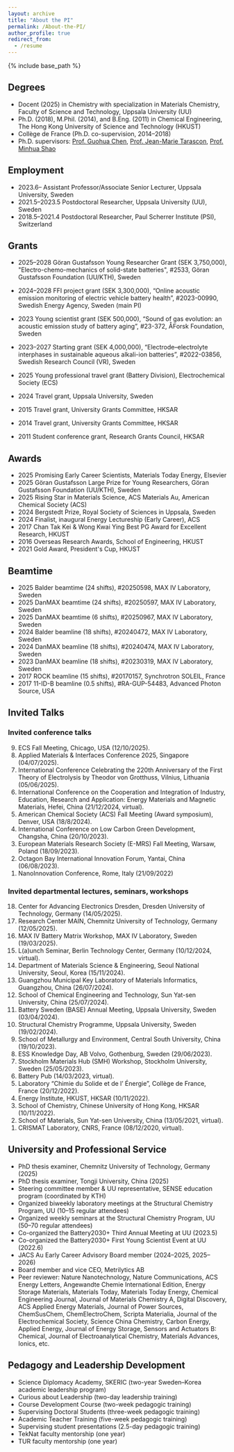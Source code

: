 ```yaml
---
layout: archive
title: "About the PI"
permalink: /About-the-PI/
author_profile: true
redirect_from:
  - /resume
---
```


{% include base_path %}

## Degrees
* Docent (2025) in Chemistry with specialization in Materials Chemistry, Faculty of Science and Technology, Uppsala University (UU)
* Ph.D. (2018), M.Phil. (2014), and B.Eng. (2011) in Chemical Engineering, The Hong Kong University of Science and Technology (HKUST)
* Collège de France (Ph.D. co-supervision, 2014–2018)
* Ph.D. supervisors: [Prof. Guohua Chen](https://scholars.cityu.edu.hk/en/persons/guohua-chen(4e987cda-3a4a-45d7-990d-26d3dfb839ba).html), [Prof. Jean-Marie Tarascon](https://solid-state-chemistry-energy-lab.org/), [Prof. Minhua Shao](https://minhuashaogroup.wixsite.com/7102)

## Employment
* 2023.6–  Assistant Professor/Associate Senior Lecturer, Uppsala University, Sweden
* 2021.5–2023.5  Postdoctoral Researcher, Uppsala University (UU), Sweden
* 2018.5–2021.4  Postdoctoral Researcher, Paul Scherrer Institute (PSI), Switzerland
  
## Grants
* 2025–2028  Göran Gustafsson Young Researcher Grant (SEK 3,750,000), "Electro-chemo-mechanics of solid-state batteries", #2533, Göran Gustafsson Foundation (UU/KTH), Sweden
* 2024–2028  FFI project grant (SEK 3,300,000), “Online acoustic emission monitoring of electric vehicle battery health”, #2023-00990, Swedish Energy Agency, Sweden (main PI)
* 2023	Young scientist grant (SEK 500,000), “Sound of gas evolution: an acoustic emission study of battery aging”, #23-372, ÅForsk Foundation, Sweden
* 2023–2027  Starting grant (SEK 4,000,000), “Electrode–electrolyte interphases in sustainable aqueous alkali-ion batteries”, #2022-03856, Swedish Research Council (VR), Sweden

* 2025  Young professional travel grant (Battery Division), Electrochemical Society (ECS)
* 2024  Travel grant, Uppsala University, Sweden
* 2015  Travel grant, University Grants Committee, HKSAR
* 2014  Travel grant, University Grants Committee, HKSAR
* 2011  Student conference grant, Research Grants Council, HKSAR

## Awards
* 2025	Promising Early Career Scientists, Materials Today Energy, Elsevier
* 2025  Göran Gustafsson Large Prize for Young Researchers, Göran Gustafsson Foundation (UU/KTH), Sweden
* 2025	Rising Star in Materials Science, ACS Materials Au, American Chemical Society (ACS)
* 2024  Bergstedt Prize, Royal Society of Sciences in Uppsala, Sweden
* 2024  Finalist, inaugural Energy Lectureship (Early Career), ACS
* 2017	Chan Tak Kei & Wong Kwai Ying Best PG Award for Excellent Research, HKUST
* 2016	Overseas Research Awards, School of Engineering, HKUST
* 2021  Gold Award, President's Cup, HKUST

## Beamtime
* 2025  Balder beamtime (24 shifts), #20250598, MAX IV Laboratory, Sweden
* 2025  DanMAX beamtime (24 shifts), #20250597, MAX IV Laboratory, Sweden
* 2025  DanMAX beamtime (6 shifts), #20250967, MAX IV Laboratory, Sweden
* 2024  Balder beamline (18 shifts), #20240472, MAX IV Laboratory, Sweden
* 2024  DanMAX beamline (18 shifts), #20240474, MAX IV Laboratory, Sweden
* 2023  DanMAX beamline (18 shifts), #20230319, MAX IV Laboratory, Sweden
* 2017  ROCK beamline (15 shifts), #20170157, Synchrotron SOLEIL, France
* 2017  11-ID-B beamline (0.5 shifts), #RA-GUP-54483, Advanced Photon Source, USA
  
## Invited Talks
### Invited conference talks

<ol reversed>
  <li>ECS Fall Meeting, Chicago, USA (12/10/2025).</li>
  <li>Applied Materials & Interfaces Conference 2025, Singapore (04/07/2025).</li>
  <li>International Conference Celebrating the 220th Anniversary of the First Theory of Electrolysis by Theodor von Grotthuss, Vilnius, Lithuania (05/06/2025).</li>
  <li>International Conference on the Cooperation and Integration of Industry, Education, Research and Application: Energy Materials and Magnetic Materials, Hefei, China (21/12/2024, virtual).</li>
  <li>American Chemical Society (ACS) Fall Meeting (Award symposium), Denver, USA (18/8/2024).</li>
  <li>International Conference on Low Carbon Green Development, Changsha, China (20/10/2023).</li>
  <li>European Materials Research Society (E-MRS) Fall Meeting, Warsaw, Poland (18/09/2023).</li>
  <li>Octagon Bay International Innovation Forum, Yantai, China (06/08/2023).</li>
  <li>NanoInnovation Conference, Rome, Italy (21/09/2022)</li>
</ol>

### Invited departmental lectures, seminars, workshops

<ol reversed>
  <li>Center for Advancing Electronics Dresden, Dresden University of Technology, Germany (14/05/2025).</li>
  <li>Research Center MAIN, Chemnitz University of Technology, Germany (12/05/2025).</li>
  <li>MAX IV Battery Matrix Workshop, MAX IV Laboratory, Sweden (19/03/2025).</li>
  <li>L(a)unch Seminar, Berlin Technology Center, Germany (10/12/2024, virtual).</li>
  <li>Department of Materials Science & Engineering, Seoul National University, Seoul, Korea (15/11/2024).</li>
  <li>Guangzhou Municipal Key Laboratory of Materials Informatics, Guangzhou, China (26/07/2024).</li>
  <li>School of Chemical Engineering and Technology, Sun Yat-sen University, China (25/07/2024).</li>
  <li>Battery Sweden (BASE) Annual Meeting, Uppsala University, Sweden (03/04/2024).</li>
  <li>Structural Chemistry Programme, Uppsala University, Sweden (19/02/2024).</li>
  <li>School of Metallurgy and Environment, Central South University, China (19/10/2023).</li>
  <li>ESS Knowledge Day, AB Volvo, Gothenburg, Sweden (29/06/2023).</li>
  <li>Stockholm Materials Hub (SMH) Workshop, Stockholm University, Sweden (25/05/2023).</li>
  <li>Battery Pub (14/03/2023, virtual).</li>
  <li>Laboratory “Chimie du Solide et de l’ Énergie”, Collège de France, France (20/12/2022).</li>
  <li>Energy Institute, HKUST, HKSAR (10/11/2022).</li>
  <li>School of Chemistry, Chinese University of Hong Kong, HKSAR (10/11/2022).</li>
  <li>School of Materials, Sun Yat-sen University, China (13/05/2021, virtual).</li>
  <li>CRISMAT Laboratory, CNRS, France (08/12/2020, virtual).</li>
</ol>
  
## University and Professional Service
* PhD thesis examiner, Chemnitz University of Technology, Germany (2025)
* PhD thesis examiner, Tongji University, China (2025)
* Steering committee member & UU representative, SENSE education program (coordinated by KTH)
* Organized biweekly laboratory meetings at the Structural Chemistry Program, UU (10–15 regular attendees)
* Organized weekly seminars at the Structural Chemistry Program, UU (50–70 regular attendees)
* Co-organized the Battery2030+ Third Annual Meeting at UU (2023.5)
* Co-organized the Battery2030+ First Young Scientist Event at UU (2022.6)
* JACS Au Early Career Advisory Board member (2024–2025, 2025–2026)
* Board member and vice CEO, Metrilytics AB
* Peer reviewer: Nature Nanotechnology, Nature Communications, ACS Energy Letters, Angewandte Chemie International Edition, Energy Storage Materials, Materials Today, Materials Today Energy, Chemical Engineering Journal, Journal of Materials Chemistry A, Digital Discovery, ACS Applied Energy Materials, Journal of Power Sources, ChemSusChem, ChemElectroChem, Scripta Materialia, Journal of the Electrochemical Society, Science China Chemistry, Carbon Energy, Applied Energy, Journal of Energy Storage, Sensors and Actuators B: Chemical, Journal of Electroanalytical Chemistry, Materials Advances, Ionics, etc.


## Pedagogy and Leadership Development
* Science Diplomacy Academy, SKERIC (two-year Sweden–Korea academic leadership program)
* Curious about Leadership (two-day leadership training)
* Course Development Course (two-week pedagogic training)
* Supervising Doctoral Students (three-week pedagogic training)
* Academic Teacher Training (five-week pedagogic training)
* Supervising student presentations (2.5-day pedagogic training)
* TekNat faculty mentorship (one year)
* TUR faculty mentorship (one year)

